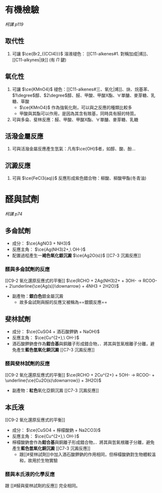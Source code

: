 # 有機檢驗
*柯講 p119*
## 取代性
1. 可讓 $\ce{Br2_{(CCl4)}}$ 溶液褪色： [[C11-alkenes#1. 對稱加成|烯]]、[[C11-alkynes|炔]] (有 $\Pi$ 鍵)
## 氧化性
1. 可讓 $\ce{KMnO4}$ 褪色：[[C11-alkenes#三、氧化|烯]]、炔、烷基苯、$1\degree$醇、$2\degree$醇、醛、甲酸、甲酸X酯、$\forall$單醣、麥芽糖、乳糖、草酸
	- $\ce{KMnO4}$ 作為強氧化劑，可以與之反應的種類比較多
	- 甲酸與其酯可以作用，是因為其含有羰基，同時具有醛的特質。
2. 可與多侖、斐林反應：醛、甲酸、甲酸X酯、$\forall$單醣、麥芽糖、乳糖
## 活潑金屬反應
1. 可與活潑金屬反應產生氫氣：凡有$\ce{OH}$者，如醇、酸、酚...
## 沉澱反應
1. 可與 $\ce{FeCl3(aq)}$ 反應形成紫色錯合物：柳酸、柳酸甲酯(冬青油)

# 醛與試劑
*柯講 p74*
## 多侖試劑
- 成分： $\ce{AgNO3 + NH3}$
- 反應主角： $\ce{Ag(NH3)2+,\ OH-}$
- 配置過程產生一**褐色氧化銀沉澱** $\ce{Ag2O(s)}$ [[C7-3 沉澱反應]]
### 醛與多侖試劑的反應 
[[C9-2 氧化還原反應式的平衡]]
$\ce{RCHO + 2Ag(NH3)2+ + 3OH- -> RCOO- + 2\underline{\ce{Ag(s)}\downarrow} + 4NH3 + 2H2O}$
- 副產物：**銀白色**銀金屬沉澱
	- 故多侖試劑與醛的反應又被稱為==銀鏡反應==
## 斐林試劑
- 成分： $\ce{CuSO4 + 酒石酸鉀鈉 + NaOH}$
- 反應主角： $\ce{Cu^{2+},\ OH-}$
- 酒石酸鉀鈉會作為**鉗合基**與銅離子形成錯合物，．將其與氫氧根離子分離，避免產生**藍色氫氧化銅沉澱** [[C7-3 沉澱反應]]
### 醛與斐林試劑的反應
[[C9-2 氧化還原反應式的平衡]]
$\ce{RCHO + 2Cu^{2+} + 5OH- -> RCOO- + \underline{\ce{Cu2O(s)\downarrow}} + 3H2O}$
- 副產物：**紅色**氧化亞銅沉澱 [[C7-3 沉澱反應]]

## 本氏液
[[C9-2 氧化還原反應式的平衡]]
- 成分： $\ce{CuSO4 + 檸檬酸鈉 + Na2CO3}$
- 反應主角： $\ce{Cu^{2+},\ OH-}$
- 檸檬酸鈉會作為**鉗合基**與銅離子形成錯合物，．將其與氫氧根離子分離，避免產生**藍色氫氧化銅沉澱** [[C7-3 沉澱反應]]
	- 跟[[#斐林試劑]]中加入酒石酸鉀鈉的作用相同，但檸檬酸鈉對生物體較溫和，故用於生物實驗
### 醛與本氏液的化學反應
跟 [[#醛與斐林試劑的反應]] 完全相同。
